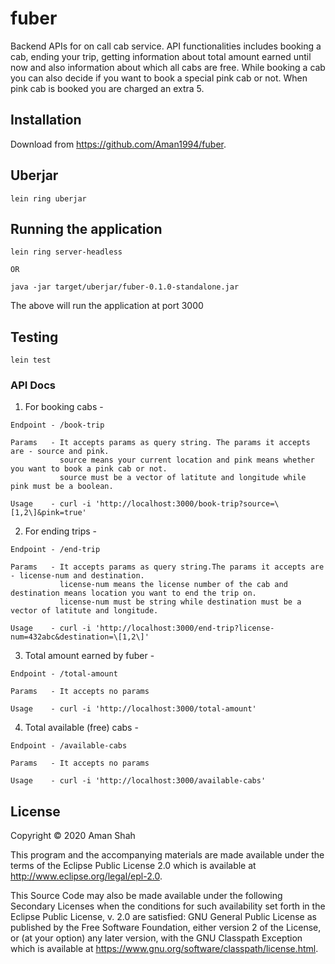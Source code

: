 # fuber

Backend APIs for on call cab service.
API functionalities includes booking a cab, ending your trip, getting information about total amount earned until now and also information about which all cabs are free. While booking a cab you can also decide if you want to book a special pink cab or not. When pink cab is booked you are charged an extra 5.

## Installation

Download from https://github.com/Aman1994/fuber.

## Uberjar

```
lein ring uberjar
```

## Running the application

```
lein ring server-headless

OR

java -jar target/uberjar/fuber-0.1.0-standalone.jar
```
The above will run the application at port 3000

## Testing

```
lein test
```

### API Docs

1. For booking cabs -

```
Endpoint - /book-trip

Params   - It accepts params as query string. The params it accepts are - source and pink.
           source means your current location and pink means whether you want to book a pink cab or not.
           source must be a vector of latitute and longitude while pink must be a boolean.

Usage    - curl -i 'http://localhost:3000/book-trip?source=\[1,2\]&pink=true'
```

2. For ending trips -

```
Endpoint - /end-trip

Params   - It accepts params as query string.The params it accepts are - license-num and destination.
           license-num means the license number of the cab and destination means location you want to end the trip on.
           license-num must be string while destination must be a vector of latitute and longitude.

Usage    - curl -i 'http://localhost:3000/end-trip?license-num=432abc&destination=\[1,2\]'
```

3. Total amount earned by fuber -

```
Endpoint - /total-amount

Params   - It accepts no params

Usage    - curl -i 'http://localhost:3000/total-amount'
```

4. Total available (free) cabs -

```
Endpoint - /available-cabs

Params   - It accepts no params

Usage    - curl -i 'http://localhost:3000/available-cabs'
```

## License

Copyright © 2020 Aman Shah

This program and the accompanying materials are made available under the
terms of the Eclipse Public License 2.0 which is available at
http://www.eclipse.org/legal/epl-2.0.

This Source Code may also be made available under the following Secondary
Licenses when the conditions for such availability set forth in the Eclipse
Public License, v. 2.0 are satisfied: GNU General Public License as published by
the Free Software Foundation, either version 2 of the License, or (at your
option) any later version, with the GNU Classpath Exception which is available
at https://www.gnu.org/software/classpath/license.html.
